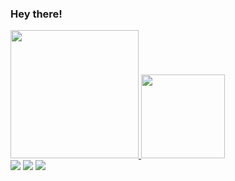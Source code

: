 ### Hey there!

<div>
  <a href="https://github.com/LorenaAlves02">
  <img height="205em" src="https://github-readme-stats.vercel.app/api?username=LorenaAlves02&show_icons=true&theme=vue-dark&include_all_commits=true&count_private=true"/>
    <img height="134em" src="https://github-readme-stats.vercel.app/api/top-langs/?username=LorenaAlves02&layout=compact&langs_count=7&theme=vue-dark"/>
</div>
 
 <div> 
  <a href="https://instagram.com/lorecairess" target="_blank"><img src="https://img.shields.io/badge/-Instagram-%23E4405F?style=for-the-badge&logo=instagram&logoColor=white" target="_blank"></a>
  <a href = "mailto:lorenacaires09@gmail.com"><img src="https://img.shields.io/badge/-Gmail-%23333?style=for-the-badge&logo=gmail&logoColor=white" target="_blank"></a>
  <a href="https://www.linkedin.com/in/lorena-caires-a23a15216" target="_blank"><img src="https://img.shields.io/badge/-LinkedIn-%230077B5?style=for-the-badge&logo=linkedin&logoColor=white" target="_blank"></a> 
  
</div> 
